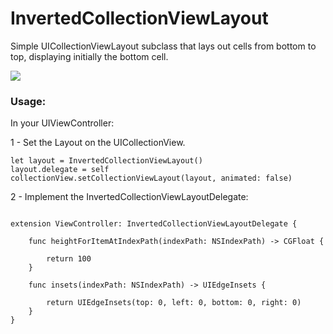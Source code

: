 # InvertedCollectionViewLayout

Simple UICollectionViewLayout subclass that lays out cells from bottom to top, displaying initially the bottom cell.

![](http://i.imgur.com/bUKnIAB.png)


### Usage:

In your UIViewController: 

1 - Set the Layout on the UICollectionView.

```
let layout = InvertedCollectionViewLayout()
layout.delegate = self
collectionView.setCollectionViewLayout(layout, animated: false)
```

2 - Implement the InvertedCollectionViewLayoutDelegate:

```

extension ViewController: InvertedCollectionViewLayoutDelegate {
    
    func heightForItemAtIndexPath(indexPath: NSIndexPath) -> CGFloat {
        
        return 100
    }
    
    func insets(indexPath: NSIndexPath) -> UIEdgeInsets {
        
        return UIEdgeInsets(top: 0, left: 0, bottom: 0, right: 0)
    }
}
```
